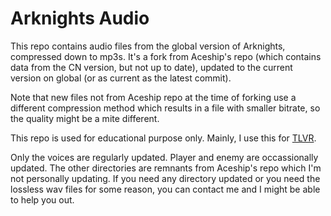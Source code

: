 # Arknights Audio
This repo contains audio files from the global version of Arknights, compressed down to mp3s. It's a fork from Aceship's repo (which contains data from the CN version, but not up to date), updated to the current version on global (or as current as the latest commit). 

Note that new files not from Aceship repo at the time of forking use a different compression method which results in a file with smaller bitrate, so the quality might be a mite different. 

This repo is used for educational purpose only. Mainly, I use this for [TLVR](https://github.com/PseudoMon/tlvr-source).  

Only the voices are regularly updated. Player and enemy are occassionally updated. The other directories are remnants from Aceship's repo which I'm not personally updating. If you need any directory updated or you need the lossless wav files for some reason, you can contact me and I might be able to help you out.
